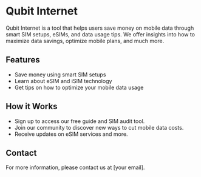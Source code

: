 # Qubit Internet

Qubit Internet is a tool that helps users save money on mobile data through smart SIM setups, eSIMs, and data usage tips. We offer insights into how to maximize data savings, optimize mobile plans, and much more.

## Features
- Save money using smart SIM setups
- Learn about eSIM and iSIM technology
- Get tips on how to optimize your mobile data usage

## How it Works
- Sign up to access our free guide and SIM audit tool.
- Join our community to discover new ways to cut mobile data costs.
- Receive updates on eSIM services and more.

## Contact
For more information, please contact us at [your email].
